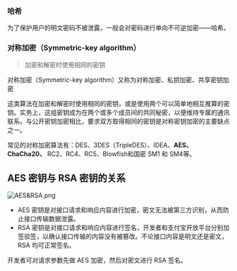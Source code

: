 ### 哈希 

为了保护用户的明文密码不被泄露，一般会对密码进行单向不可逆加密——哈希。



### 对称加密（Symmetric-key algorithm）

> 加密和解密时使用相同的密钥

对称加密（Symmetric-key algorithm）又称为对称加密、私钥加密、共享密钥加密

这类算法在加密和解密时使用相同的密钥，或是使用两个可以简单地相互推算的密钥。实务上，这组密钥成为在两个或多个成员间的共同秘密，以便维持专属的通讯联系。与公开密钥加密相比，要求双方取得相同的密钥是对称密钥加密的主要缺点之一。

常见的对称加密算法有：DES、3DES（TripleDES）、IDEA、**AES、ChaCha20、** RC2、RC4、RC5、Blowfish和国密 SM1 和 SM4等。









## AES 密钥与 RSA 密钥的关系

![AES&RSA.png](https://cdn.nlark.com/yuque/0/2021/png/179989/1621843413919-9ad3e24a-6e12-4220-8b4f-c02b8fcb4a57.png)

- AES 密钥是对接口请求和响应内容进行加密，密文无法被第三方识别，从而防止接口传输数据泄露。
- RSA 密钥是对接口请求和响应内容进行签名，开发者和支付宝开放平台分别加签验签，以确认接口传输的内容没有被篡改。不论接口内容是明文还是密文，RSA 均可正常签名。

开发者可对请求参数先做 AES 加密，然后对密文进行 RSA 签名。